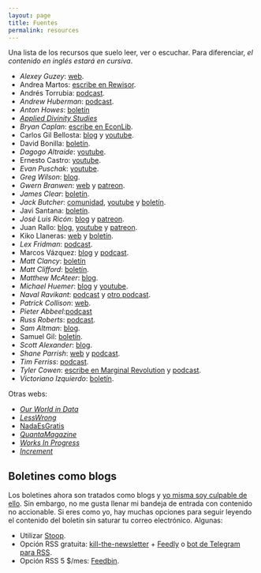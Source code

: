 ```yaml
---
layout: page
title: Fuentes
permalink: resources
---
```

Una lista de los recursos que suelo leer, ver o escuchar. 
Para diferenciar, *el contenido en inglés estará en cursiva*.

- *Alexey Guzey*: [web](https://guzey.com/).
- Andrea Martos: [escribe en Rewisor](https://www.rewisor.com/author/andrea-martos/).
- Andrés Torrubia: [podcast](https://open.spotify.com/show/6nUgq0q9wVP6hMekW0dUqm?si=J249zK4DRZyQYgmpf1Zs7g).
- *Andrew Huberman*: [podcast](https://open.spotify.com/show/79CkJF3UJTHFV8Dse3Oy0P?si=8vuGYY4fQgOx22JhvX6LPQ&dl_branch=1).
- *Anton Howes*: [boletín](https://antonhowes.substack.com/)
- [*Applied Divinity Studies*](https://applieddivinitystudies.com/)
- *Bryan Caplan*: [escribe en EconLib](https://www.econlib.org/econlog/).
- Carlos Gil Bellosta: [blog](https://www.datanalytics.com/) y [youtube](https://www.youtube.com/channel/UCeI_9GWhuKzqE5ObE2ISFyQ).
- David Bonilla: [boletín](http://eepurl.com/eqGj6).
- *Dagogo Altraide*: [youtube](https://www.youtube.com/user/coldfustion/).
- Ernesto Castro: [youtube](https://www.youtube.com/user/holamellamololillo).
- *Evan Puschak*: [youtube](https://www.youtube.com/user/Nerdwriter1/).
- *Greg Wilson*: [blog](https://third-bit.com/).
- *Gwern Branwen*: [web](https://www.gwern.net/) y [patreon](https://www.patreon.com/gwern).
- *James Clear*: [boletín](https://jamesclear.com/3-2-1/refer?rh_ref=e38b6f09).
- *Jack Butcher*: [comunidad](https://shop.visualizevalue.com/products/membership), [youtube](https://www.youtube.com/channel/UCusq4zRqitw2C5YWUA6COyQ) y [boletín](https://visualizevalue.substack.com/).
- Javi Santana: [boletín](https://tinyletter.com/javisantana).
- *José Luis Ricón*: [blog](http://nintil.com/) y [patreon](https://www.patreon.com/artir).
- Juan Rallo: [blog](https://blogs.elconfidencial.com/economia/laissez-faire/), [youtube](https://www.youtube.com/user/juanrallo) y [patreon](https://www.patreon.com/juanrallo).
- Kiko Llaneras: [web](http://kiko.llaneras.es/) y [boletín](https://plus.elpais.com/newsletters/lnp/1/377).
- *Lex Fridman*: [podcast](https://open.spotify.com/show/2MAi0BvDc6GTFvKFPXnkCL?si=vTInSKlZRPqhxfO_A5n8pw).
- Marcos Vázquez: [blog](https://www.fitnessrevolucionario.com/articulos/) y [podcast](https://www.fitnessrevolucionario.com/radio/).
- *Matt Clancy*: [boletín](https://mattsclancy.substack.com/)
- *Matt Clifford*: [boletín](https://www.getrevue.co/profile/mattclifford).
- *Matthew McAteer*: [blog](https://matthewmcateer.me/).
- *Michael Huemer*: [blog](https://fakenous.net) y [youtube](https://www.youtube.com/user/owl235).
- *Naval Ravikant*: [podcast](https://nav.al/) y [otro podcast](https://spearhead.co/).
- *Patrick Collison*: [web](http://patrickcollison.com/).
- *Pieter Abbeel*:[podcast](https://open.spotify.com/episode/68phKyoXET4jnFhFb6PRrY?si=SJ8OyXblT3OugownG8FFPQ&dl_branch=1)
- *Russ Roberts*: [podcast](https://open.spotify.com/show/4M5Gb71lskQ0Rg6e08uQhi?si=YJBngDZNRqyjre2evUBnaw).
- *Sam Altman*: [blog](http://blog.samaltman.com/).
- Samuel Gil: [boletín](https://samuelgil.substack.com/).
- *Scott Alexander*: [blog](https://slatestarcodex.com/).
- *Shane Parrish*: [web](https://fs.blog/) y [podcast](https://open.spotify.com/show/1VyK52NSZHaDKeMJzT4TSM?si=QKerNkyuTOusyJMeZEGu9Q).
- *Tim Ferriss*: [podcast](https://open.spotify.com/show/5qSUyCrk9KR69lEiXbjwXM?si=-6K4DsQiS8GmXLGDDYNX-Q).
- *Tyler Cowen*: [escribe en Marginal Revolution](https://marginalrevolution.com/) y [podcast](https://open.spotify.com/show/0Z1234tGXD2hVhjFrrhJ7g?si=GtIh6mp4TgKAE0rpTuchlA).
- *Victoriano Izquierdo*: [boletín](https://www.complexfacts.com/).

Otras webs:

- [*Our World in Data*](https://ourworldindata.org/)
- [*LessWrong*](https://www.lesswrong.com/)
- [NadaEsGratis](https://nadaesgratis.es/)
- [*QuantaMagazine*](https://www.quantamagazine.org/)
- [*Works In Progress*](https://worksinprogress.co/)
- [*Increment*](https://increment.com/)

## Boletines como blogs

Los boletines ahora son tratados como blogs y [yo misma soy culpable de ello](https://rbarbadillo.substack.com/). Sin embargo, no me gusta llenar mi bandeja de entrada con contenido no accionable. Si eres como yo, hay muchas opciones para seguir leyendo el contenido del boletín sin saturar tu correo electrónico. Algunas:

- Utilizar [Stoop](https://stoopinbox.com/).
- Opción RSS gratuita: [kill-the-newsletter](https://www.kill-the-newsletter.com) + [Feedly](http://feedly.com/) o [bot de Telegram para RSS](https://telegram.me/TheFeedReaderBot).
- Opción RSS 5 $/mes: [Feedbin](https://feedbin.com/).